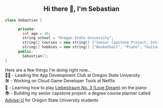 <h2 align="center">Hi there 👋, I'm Sebastian</h2>


  ```cpp
  class Sebastian {

        private:
          int age = 20;
          string school = "Oregon State University";
          string[] courses = new string[] {"Senior Capstone Project, Intro to Parallel Programming, Intro to Computer Networks"};
          string[] hobbies = new string[] {"Basketball", "Piano", "Guitar"};
        public:
          Sebastian();
  }
  ```

Here are a few things I'm doing right now... </br>
🧑‍💻 - Leading the App Development Club at Oregon State University </br>
🛠️ - Working on Cloud Game Developer Tools at Netflix </br>
🎹 - Learning how to play [Liebestraum No. 3 (Love Dream)](https://www.youtube.com/watch?v=MBOa-2b4uQQ) on the piano </br>
📚 - Building my senior capstone project: a degree course planner called [Advise-U](https://github.com/AdviseU-Project) for Oregon State University students </br>












